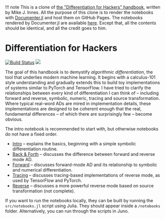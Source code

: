 !!! note
    This is a clone of [the "Differentiation for Hackers" handbook](https://github.com/MikeInnes/diff-zoo), written by Mike J. Innes.
    All the purpose of this clone is to render the notebooks with [Documenter.jl](https://github.com/JuliaDocs/Documenter.jl) and host them on GitHub Pages.
    The notebooks rendered by Documenter.jl are available [here](https://aviatesk.github.io/diff-zoo/dev/).
    Except that, all the contents should be identical, and all the credit goes to him.

# Differentiation for Hackers

[![Build Status](https://travis-ci.org/MikeInnes/diff-zoo.svg?branch=master)](https://travis-ci.org/MikeInnes/diff-zoo)
[![](https://img.shields.io/badge/docs-dev-blue.svg)](https://aviatesk.github.io/diff-zoo/dev/)

The goal of this handbook is to demystify *algorithmic differentiation*, the
tool that underlies modern machine learning. It begins with a calculus-101 style
understanding and gradually extends this to build toy implementations of systems
similar to PyTorch and TensorFlow. I have tried to clarify the relationships
between every kind of differentiation I can think of – including forward and
reverse, symbolic, numeric, tracing and source transformation. Where typical real-word ADs are mired in implementation details, these implementations are designed to be coherent enough that the real, fundamental differences – of which there are surprisingly few – become obvious.

The intro notebook is recommended to start with, but otherwise notebooks do not have a fixed order.

* [Intro](https://github.com/MikeInnes/diff-zoo/blob/notebooks/intro.ipynb) – explains the basics, beginning with a simple symbolic differentiation routine.
* [Back & Forth](https://github.com/MikeInnes/diff-zoo/blob/notebooks/backandforth.ipynb) – discusses the difference between forward and reverse mode AD.
* [Forward](https://github.com/MikeInnes/diff-zoo/blob/notebooks/forward.ipynb) – discusses forward-mode AD and its relationship to symbolic and numerical differentiation.
* [Tracing](https://github.com/MikeInnes/diff-zoo/blob/notebooks/tracing.ipynb) – discusses tracing-based implementations of reverse mode, as used by TensorFlow and PyTorch.
* [Reverse](https://github.com/MikeInnes/diff-zoo/blob/notebooks/reverse.ipynb) – discusses a more powerful reverse mode based on source transformation (not complete).

If you want to run the notebooks locally, they can be built by running the
`src/notebooks.jl` script using Julia. They should appear inside a `/notebooks`
folder. Alternatively, you can run through the scripts in Juno.
